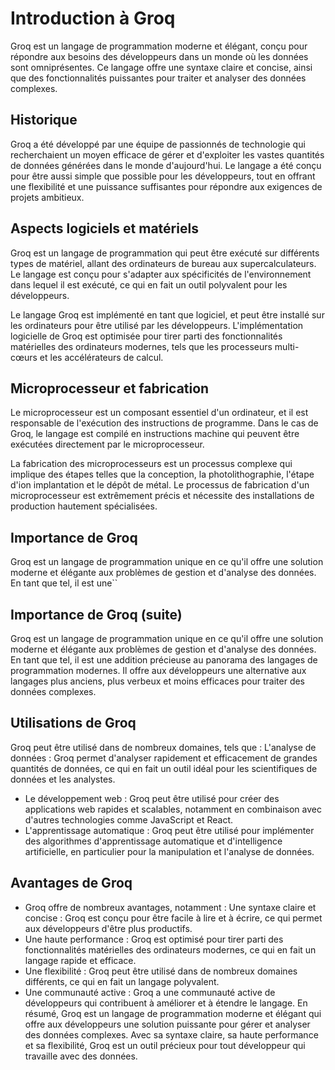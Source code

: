 # Introduction à Groq
Groq est un langage de programmation moderne et élégant, conçu pour répondre aux besoins des développeurs dans un monde où les données sont omniprésentes. Ce langage offre une syntaxe claire et concise, ainsi que des fonctionnalités puissantes pour traiter et analyser des données complexes.

## Historique
Groq a été développé par une équipe de passionnés de technologie qui recherchaient un moyen efficace de gérer et d'exploiter les vastes quantités de données générées dans le monde d'aujourd'hui. Le langage a été conçu pour être aussi simple que possible pour les développeurs, tout en offrant une flexibilité et une puissance suffisantes pour répondre aux exigences de projets ambitieux.

## Aspects logiciels et matériels
Groq est un langage de programmation qui peut être exécuté sur différents types de matériel, allant des ordinateurs de bureau aux supercalculateurs. Le langage est conçu pour s'adapter aux spécificités de l'environnement dans lequel il est exécuté, ce qui en fait un outil polyvalent pour les développeurs.

Le langage Groq est implémenté en tant que logiciel, et peut être installé sur les ordinateurs pour être utilisé par les développeurs. L'implémentation logicielle de Groq est optimisée pour tirer parti des fonctionnalités matérielles des ordinateurs modernes, tels que les processeurs multi-cœurs et les accélérateurs de calcul.

## Microprocesseur et fabrication
Le microprocesseur est un composant essentiel d'un ordinateur, et il est responsable de l'exécution des instructions de programme. Dans le cas de Groq, le langage est compilé en instructions machine qui peuvent être exécutées directement par le microprocesseur.

La fabrication des microprocesseurs est un processus complexe qui implique des étapes telles que la conception, la photolithographie, l'étape d'ion implantation et le dépôt de métal. Le processus de fabrication d'un microprocesseur est extrêmement précis et nécessite des installations de production hautement spécialisées.

## Importance de Groq
Groq est un langage de programmation unique en ce qu'il offre une solution moderne et élégante aux problèmes de gestion et d'analyse des données. En tant que tel, il est une``

## Importance de Groq (suite)
Groq est un langage de programmation unique en ce qu'il offre une solution moderne et élégante aux problèmes de gestion et d'analyse des données. En tant que tel, il est une addition précieuse au panorama des langages de programmation modernes. Il offre aux développeurs une alternative aux langages plus anciens, plus verbeux et moins efficaces pour traiter des données complexes.

## Utilisations de Groq
Groq peut être utilisé dans de nombreux domaines, tels que :
L'analyse de données : Groq permet d'analyser rapidement et efficacement de grandes quantités de données, ce qui en fait un outil idéal pour les scientifiques de données et les analystes.

- Le développement web : Groq peut être utilisé pour créer des applications web rapides et scalables, notamment en combinaison avec d'autres technologies comme JavaScript et React.
- L'apprentissage automatique : Groq peut être utilisé pour implémenter des algorithmes d'apprentissage automatique et d'intelligence artificielle, en particulier pour la manipulation et l'analyse de données.
## Avantages de Groq
- Groq offre de nombreux avantages, notamment :
Une syntaxe claire et concise : Groq est conçu pour être facile à lire et à écrire, ce qui permet aux développeurs d'être plus productifs.
- Une haute performance : Groq est optimisé pour tirer parti des fonctionnalités matérielles des ordinateurs modernes, ce qui en fait un langage rapide et efficace.
- Une flexibilité : Groq peut être utilisé dans de nombreux domaines différents, ce qui en fait un langage polyvalent.
- Une communauté active : Groq a une communauté active de développeurs qui contribuent à améliorer et à étendre le langage.
En résumé, Groq est un langage de programmation moderne et élégant qui offre aux développeurs une solution puissante pour gérer et analyser des données complexes. Avec sa syntaxe claire, sa haute performance et sa flexibilité, Groq est un outil précieux pour tout développeur qui travaille avec des données.